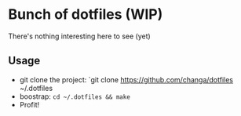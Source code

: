# Bunch of dotfiles (WIP)

There's nothing interesting here to see (yet)

## Usage

  * git clone the project: `git clone https://github.com/changa/dotfiles ~/.dotfiles
  * boostrap: `cd ~/.dotfiles && make`
  * Profit!

